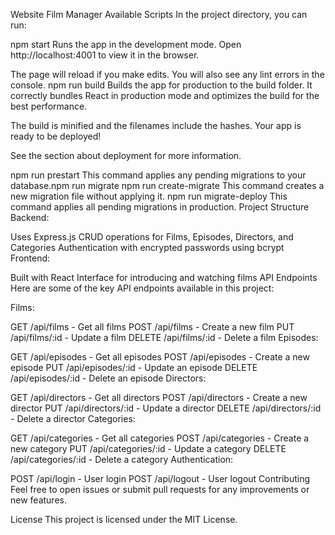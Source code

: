 Website Film Manager
Available Scripts
In the project directory, you can run:

npm start
Runs the app in the development mode.
Open http://localhost:4001 to view it in the browser.

The page will reload if you make edits.
You will also see any lint errors in the console.
npm run build
Builds the app for production to the build folder.
It correctly bundles React in production mode and optimizes the build for the best performance.

The build is minified and the filenames include the hashes.
Your app is ready to be deployed!

See the section about deployment for more information.

npm run prestart
This command applies any pending migrations to your database.npm run migrate
npm run create-migrate
This command creates a new migration file without applying it.
npm run migrate-deploy
This command applies all pending migrations in production.
Project Structure
Backend:

Uses Express.js
CRUD operations for Films, Episodes, Directors, and Categories
Authentication with encrypted passwords using bcrypt
Frontend:

Built with React
Interface for introducing and watching films
API Endpoints
Here are some of the key API endpoints available in this project:

Films:

GET /api/films - Get all films
POST /api/films - Create a new film
PUT /api/films/:id - Update a film
DELETE /api/films/:id - Delete a film
Episodes:

GET /api/episodes - Get all episodes
POST /api/episodes - Create a new episode
PUT /api/episodes/:id - Update an episode
DELETE /api/episodes/:id - Delete an episode
Directors:

GET /api/directors - Get all directors
POST /api/directors - Create a new director
PUT /api/directors/:id - Update a director
DELETE /api/directors/:id - Delete a director
Categories:

GET /api/categories - Get all categories
POST /api/categories - Create a new category
PUT /api/categories/:id - Update a category
DELETE /api/categories/:id - Delete a category
Authentication:

POST /api/login - User login
POST /api/logout - User logout
Contributing
Feel free to open issues or submit pull requests for any improvements or new features.

License
This project is licensed under the MIT License.
